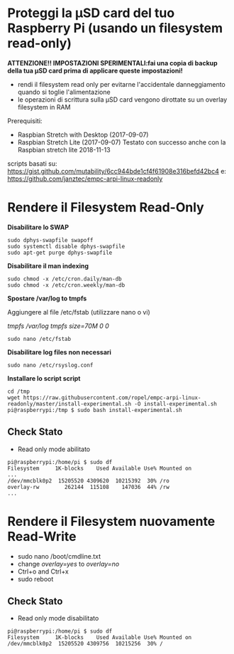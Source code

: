 Proteggi la µSD card  del tuo Raspberry Pi (usando un filesystem read-only)
=============================================================

**ATTENZIONE!! IMPOSTAZIONI SPERIMENTALI:fai una copia di backup della tua µSD card prima di applicare queste impostazioni!**

* rendi il filesystem read only per evitarne l'accidentale danneggiamento quando si toglie l'alimentazione
* le operazioni di scrittura sulla µSD card vengono dirottate su un overlay filesystem in RAM 

Prerequisiti:
* Raspbian Stretch with Desktop (2017-09-07)
* Raspbian Stretch Lite (2017-09-07)
Testato con successo anche con la Raspbian stretch lite 2018-11-13

scripts basati su: https://gist.github.com/mutability/6cc944bde1cf4f61908e316befd42bc4
e: https://github.com/janztec/empc-arpi-linux-readonly

Rendere il Filesystem Read-Only
=========================

**Disabilitare lo SWAP**
```
sudo dphys-swapfile swapoff
sudo systemctl disable dphys-swapfile
sudo apt-get purge dphys-swapfile
```

**Disabilitare il man indexing**
```
sudo chmod -x /etc/cron.daily/man-db
sudo chmod -x /etc/cron.weekly/man-db
```

**Spostare /var/log to tmpfs**

Aggiungere al file /etc/fstab (utilizzare nano o  vi)

_tmpfs		/var/log	tmpfs	size=70M	0	0_
```
sudo nano /etc/fstab
```


**Disabilitare log files non necessari**
```
sudo nano /etc/rsyslog.conf
```

**Installare lo script script**
```
cd /tmp
wget https://raw.githubusercontent.com/ropel/empc-arpi-linux-readonly/master/install-experimental.sh -O install-experimental.sh
pi@raspberrypi:/tmp $ sudo bash install-experimental.sh
```


Check Stato
-------------

* Read only mode abilitato
```
pi@raspberrypi:/home/pi $ sudo df
Filesystem     1K-blocks    Used Available Use% Mounted on
...
/dev/mmcblk0p2  15205520 4309620  10215392  30% /ro
overlay-rw        262144  115108    147036  44% /rw
...
```


Rendere il Filesystem nuovamente Read-Write 
================================

* sudo nano /boot/cmdline.txt
* change *overlay=yes* to *overlay=no*
* Ctrl+o and Ctrl+x
* sudo reboot


Check Stato
-------------

* Read only mode disabilitato
```
pi@raspberrypi:/home/pi $ sudo df
Filesystem     1K-blocks    Used Available Use% Mounted on
/dev/mmcblk0p2  15205520 4309756  10215256  30% /
```
